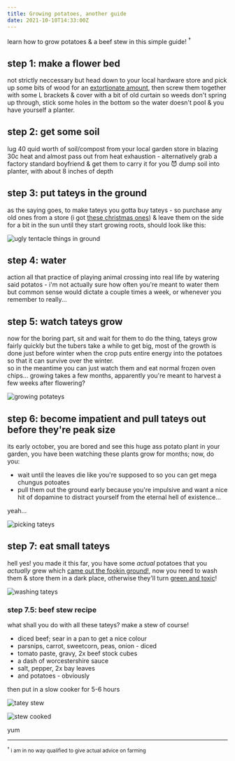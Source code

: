 ```yaml
---
title: Growing potatoes, another guide
date: 2021-10-10T14:33:00Z
---
```


learn how to grow potatoes & a beef stew in this simple guide!
<sup>&dagger;</sup>

## step 1: make a flower bed

not strictly neccessary but head down to your local hardware store and pick up
some bits of wood for an
[extortionate amount](https://tradingeconomics.com/commodity/lumber), then screw
them together with some L brackets & cover with a bit of old curtain so weeds
don't spring up through, stick some holes in the bottom so the water doesn't
pool & you have yourself a planter.

## step 2: get some soil

lug 40 quid worth of soil/compost from your local garden store in blazing 30c
heat and almost pass out from heat exhaustion - alternatively grab a factory
standard boyfriend & get them to carry it for you 😈 dump soil into planter,
with about 8 inches of depth

## step 3: put tateys in the ground

as the saying goes, to make tateys you gotta buy tateys - so purchase any old
ones from a store (i got
[these christmas ones](https://www.simplyseed.co.uk/christmas-potato-seed/christmas-potato-seed-nicola.html))
& leave them on the side for a bit in the sun until they start growing roots,
should look like this:

![ugly tentacle things in ground](https://www.gardeningknowhow.com/wp-content/uploads/2013/07/grow-potatoes.jpg)

## step 4: water

action all that practice of playing animal crossing into real life by watering
said potatos - i'm not actually sure how often you're meant to water them but
common sense would dictate a couple times a week, or whenever you remember to
really...

## step 5: watch tateys grow

now for the boring part, sit and wait for them to do the thing, tateys grow
fairly quickly but the tubers take a while to get big, most of the growth is
done just before winter when the crop puts entire energy into the potatoes so
that it can survive over the winter.  
so in the meantime you can just watch them and eat normal frozen oven chips...
growing takes a few months, apparently you're meant to harvest a few weeks after
flowering?

![growing potateys](https://ftp.cass.si/0o2y8wfjs.jpeg)

## step 6: become impatient and pull tateys out before they're peak size

its early october, you are bored and see this huge ass potato plant in your
garden, you have been watching these plants grow for months; now, do you:

- wait until the leaves die like you're supposed to so you can get mega chungus
  potoates
- pull them out the ground early because you're impulsive and want a nice hit of
  dopamine to distract yourself from the eternal hell of existence...

yeah...

![picking tateys](https://ftp.cass.si/h44g5yl00.jpeg)

## step 7: eat small tateys

hell yes! you made it this far, you have some _actual_ potatoes that you
_actually_ grew which
[came out the fookin ground!](https://youtu.be/_pDTiFkXgEE?t=19), now you need
to wash them & store them in a dark place, otherwise they'll turn
[green and toxic](https://www.fsai.ie/faq/green_potatoes.html#:~:text=Potatoes%20will%20often%20go%20green,as%20glycoalkaloids%2C%20may%20be%20increased.)!

![washing tateys](https://ftp.cass.si/voWn967o0.jpeg)

### step 7.5: beef stew recipe

what shall you do with all these tateys? make a stew of course!

- diced beef; sear in a pan to get a nice colour
- parsnips, carrot, sweetcorn, peas, onion - diced
- tomato paste, gravy, 2x beef stock cubes
- a dash of worcestershire sauce
- salt, pepper, 2x bay leaves
- and potatoes - obviously

then put in a slow cooker for 5-6 hours

<div class="row">

![tatey stew](https://ftp.cass.si/~t9~s0827.jpeg)

![stew cooked](https://ftp.cass.si/9600zY28m.jpeg)

</div>

yum

---

<small><sup>&dagger;</sup> i am in no way qualified to give actual advice on
farming</small>
